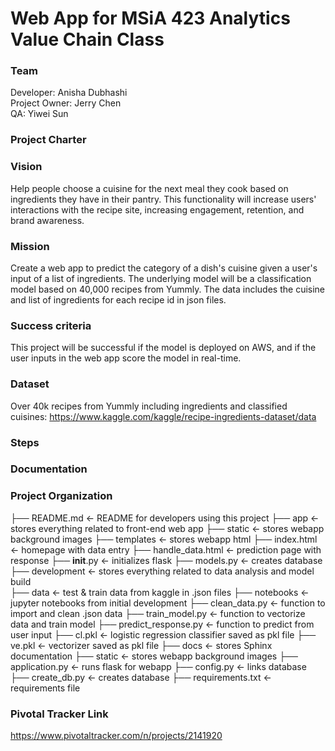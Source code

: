 # Web App for MSiA 423 Analytics Value Chain Class

### Team  
Developer: Anisha Dubhashi   
Project Owner: Jerry Chen   
QA: Yiwei Sun   

### Project Charter

### Vision 
Help people choose a cuisine for the next meal they cook based on ingredients they have in their pantry. This functionality will increase users' interactions with the recipe site, increasing engagement, retention, and brand awareness. 

### Mission 
Create a web app to predict the category of a dish's cuisine given  a user's input of a list of ingredients. The underlying model will be a classification model based on 40,000 recipes from Yummly. The data includes the cuisine and list of ingredients for each recipe id in json files. 

### Success criteria 
This project will be successful if the model is deployed on AWS, and if the user inputs in the web app score the model in real-time. 

### Dataset 
Over 40k recipes from Yummly including ingredients and classified cuisines: https://www.kaggle.com/kaggle/recipe-ingredients-dataset/data 

### Steps


### Documentation


### Project Organization 
├── README.md           <- README for developers using this project 
├── app                 <- stores everything related to front-end web app
  ├── static 				<- stores webapp background images 
  ├── templates 			<- stores webapp html 
    ├── index.html 				<- homepage with data entry	
    ├── handle_data.html 		<- prediction page with response
  ├── __init__.py 			<- initializes flask
  ├── models.py 			<- creates database
├── development         <- stores everything related to data analysis and model build                 
  ├── data              	<- test & train data from kaggle in .json files
  ├── notebooks 			<- jupyter notebooks from initial development
  ├── clean_data.py         <- function to import and clean .json data
  ├── train_model.py        <- function to vectorize data and train model
  ├── predict_response.py   <- function to predict from user input
  ├── cl.pkl        		<- logistic regression classifier saved as pkl file
  ├── ve.pkl        		<- vectorizer saved as pkl file
├── docs                <- stores Sphinx documentation
├── static              <- stores webapp background images
├── application.py 		<- runs flask for webapp
├── config.py 			<- links database
├── create_db.py 		<- creates database
├── requirements.txt 	<- requirements file


### Pivotal Tracker Link 
https://www.pivotaltracker.com/n/projects/2141920 











